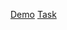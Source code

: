  [Demo](https://dima-semenov.github.io/CSVReader/)
 [Task](https://docs.google.com/document/d/1mvd6bS0YHSk8NDcMLSLGHxWfOqSXTlHruw7wzEJIPhA/edit#)